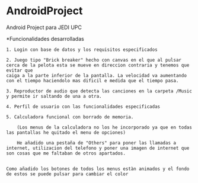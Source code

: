 # AndroidProject
Android Project para JEDI UPC

*Funcionalidades desarrolladas

	1. Login con base de datos y los requisitos especificados

	2. Juego tipo "Brick breaker" hecho con canvas en el que al pulsar cerca de la pelota esta se mueve en direccion contraria y tenemos que evitar que
	caiga a la parte inferior de la pantalla. La velocidad va aumentando con el tiempo haciendolo mas dificil e medida que el tiempo pasa.

	3. Reproductor de audio que detecta las canciones en la carpeta /Music y permite ir saltando de una a otra.

	4. Perfil de usuario con las funcionalidades especificadas

	5. Calculadora funcional con borrado de memoria.

		(Los menus de la calculadora no los he incorporado ya que en todas las pantallas he quitado el menu de opciones)

		He añadido una pestaña de "Others" para poner las llamadas a internet, utilizacion del telefono y poner una imagen de internet que son cosas que me faltaban de otros apartados.

		
	Como añadido los botones de todos los menus estàn animados y el fondo de estos se puede pulsar para cambiar el color